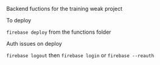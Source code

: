 Backend fuctions for the training weak project

To deploy

```firebase deploy``` from the functions folder

Auth issues on deploy

```firebase logout``` then ```firebase login```
or
```firebase --reauth```

